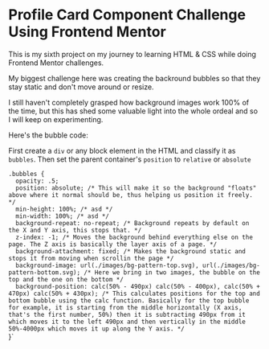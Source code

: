 # Profile Card Component Challenge Using Frontend Mentor

This is my sixth project on my journey to learning HTML &amp; CSS while doing Frontend Mentor challenges.

My biggest challenge here was creating the backround bubbles so that they stay static and don't move around or resize.

I still haven't completely grasped how background images work 100% of the time, but this has shed some valuable light into the whole ordeal and so I will keep on experimenting.

Here's the bubble code:

First create a `div` or any block element in the HTML and classify it as `bubbles`. Then set the parent container's `position` to `relative` or `absolute`

`.bubbles {`<br>
`  opacity: .5;`<br>
`  position: absolute; /* This will make it so the background "floats" above where it normal should be, thus helping us position it freely. */`<br>
`  min-height: 100%; /* asd */`<br>
`  min-width: 100%; /* asd */`<br>
`  background-repeat: no-repeat; /* Background repeats by default on the X and Y axis, this stops that. */`<br>
`  z-index: -1; /* Moves the background behind everything else on the page. The Z axis is basically the layer axis of a page. */`<br>
`  background-attachment: fixed; /* Makes the background static and stops it from moving when scrollin the page */`<br>
`  background-image: url(./images/bg-pattern-top.svg), url(./images/bg-pattern-bottom.svg); /* Here we bring in two images, the bubble on the top and the one on the bottom */`<br>
`  background-position: calc(50% - 490px) calc(50% - 400px), calc(50% + 470px) calc(50% + 430px); /* This calculates positions for the top and bottom bubble using the calc function. Basically for the top bubble for example, it is starting from the middle horizontally (X axis, that's the first number, 50%) then it is subtracting 490px from it which moves it to the left 490px and then vertically in the middle 50%-4000px which moves it up along the Y axis. */`<br>
}`
